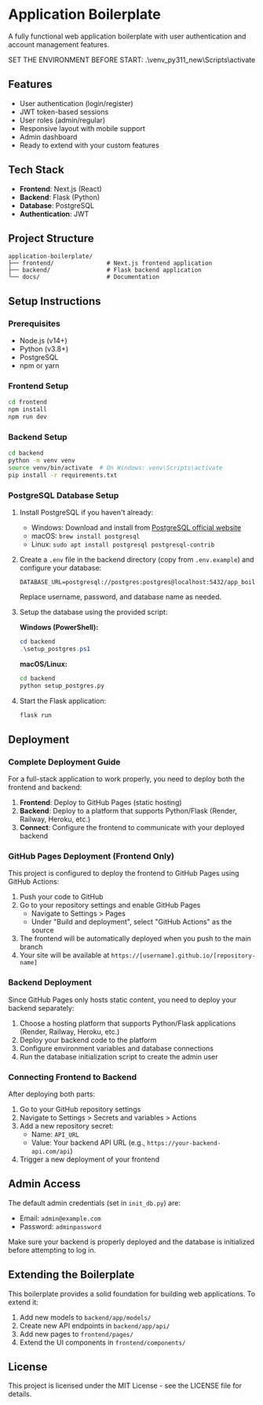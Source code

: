 # Application Boilerplate

A fully functional web application boilerplate with user authentication and account management features.

SET THE ENVIRONMENT BEFORE START: .\venv_py311_new\Scripts\activate

## Features

- User authentication (login/register)
- JWT token-based sessions
- User roles (admin/regular)
- Responsive layout with mobile support
- Admin dashboard
- Ready to extend with your custom features

## Tech Stack

- **Frontend**: Next.js (React)
- **Backend**: Flask (Python)
- **Database**: PostgreSQL
- **Authentication**: JWT

## Project Structure

```
application-boilerplate/
├── frontend/               # Next.js frontend application
├── backend/                # Flask backend application
└── docs/                   # Documentation
```

## Setup Instructions

### Prerequisites
- Node.js (v14+)
- Python (v3.8+)
- PostgreSQL
- npm or yarn

### Frontend Setup
```bash
cd frontend
npm install
npm run dev
```

### Backend Setup
```bash
cd backend
python -m venv venv
source venv/bin/activate  # On Windows: venv\Scripts\activate
pip install -r requirements.txt
```

### PostgreSQL Database Setup

1. Install PostgreSQL if you haven't already:
   - Windows: Download and install from [PostgreSQL official website](https://www.postgresql.org/download/windows/)
   - macOS: `brew install postgresql`
   - Linux: `sudo apt install postgresql postgresql-contrib`

2. Create a `.env` file in the backend directory (copy from `.env.example`) and configure your database:
   ```
   DATABASE_URL=postgresql://postgres:postgres@localhost:5432/app_boilerplate
   ```
   Replace username, password, and database name as needed.

3. Setup the database using the provided script:
   
   **Windows (PowerShell):**
   ```powershell
   cd backend
   .\setup_postgres.ps1
   ```
   
   **macOS/Linux:**
   ```bash
   cd backend
   python setup_postgres.py
   ```

4. Start the Flask application:
   ```bash
   flask run
   ```

## Deployment

### Complete Deployment Guide

For a full-stack application to work properly, you need to deploy both the frontend and backend:

1. **Frontend**: Deploy to GitHub Pages (static hosting)
2. **Backend**: Deploy to a platform that supports Python/Flask (Render, Railway, Heroku, etc.)
3. **Connect**: Configure the frontend to communicate with your deployed backend

### GitHub Pages Deployment (Frontend Only)

This project is configured to deploy the frontend to GitHub Pages using GitHub Actions:

1. Push your code to GitHub
2. Go to your repository settings and enable GitHub Pages
   - Navigate to Settings > Pages
   - Under "Build and deployment", select "GitHub Actions" as the source
3. The frontend will be automatically deployed when you push to the main branch
4. Your site will be available at `https://[username].github.io/[repository-name]`

### Backend Deployment

Since GitHub Pages only hosts static content, you need to deploy your backend separately:

1. Choose a hosting platform that supports Python/Flask applications (Render, Railway, Heroku, etc.)
2. Deploy your backend code to the platform
3. Configure environment variables and database connections
4. Run the database initialization script to create the admin user

### Connecting Frontend to Backend

After deploying both parts:

1. Go to your GitHub repository settings
2. Navigate to Settings > Secrets and variables > Actions
3. Add a new repository secret:
   - Name: `API_URL`
   - Value: Your backend API URL (e.g., `https://your-backend-api.com/api`)
4. Trigger a new deployment of your frontend

## Admin Access

The default admin credentials (set in `init_db.py`) are:
- Email: `admin@example.com`
- Password: `adminpassword`

Make sure your backend is properly deployed and the database is initialized before attempting to log in.

## Extending the Boilerplate

This boilerplate provides a solid foundation for building web applications. To extend it:

1. Add new models to `backend/app/models/`
2. Create new API endpoints in `backend/app/api/`
3. Add new pages to `frontend/pages/`
4. Extend the UI components in `frontend/components/`

## License

This project is licensed under the MIT License - see the LICENSE file for details. 
